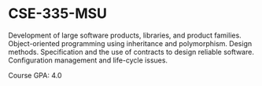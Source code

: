 # CSE-335-MSU
Development of large software products, libraries, and product families. Object-oriented programming using inheritance and polymorphism. Design methods. Specification and the use of contracts to design reliable software. Configuration management and life-cycle issues.

Course GPA: 4.0
